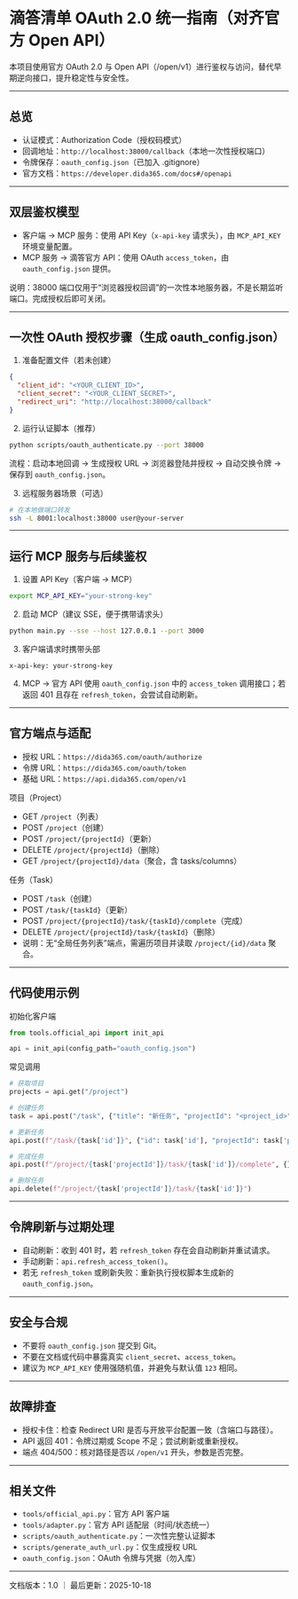 # 滴答清单 OAuth 2.0 统一指南（对齐官方 Open API）

本项目使用官方 OAuth 2.0 与 Open API（/open/v1）进行鉴权与访问，替代早期逆向接口，提升稳定性与安全性。

---

## 总览

- 认证模式：Authorization Code（授权码模式）
- 回调地址：`http://localhost:38000/callback`（本地一次性授权端口）
- 令牌保存：`oauth_config.json`（已加入 .gitignore）
- 官方文档：`https://developer.dida365.com/docs#/openapi`

---

## 双层鉴权模型

- 客户端 → MCP 服务：使用 API Key（`x-api-key` 请求头），由 `MCP_API_KEY` 环境变量配置。
- MCP 服务 → 滴答官方 API：使用 OAuth `access_token`，由 `oauth_config.json` 提供。

说明：38000 端口仅用于“浏览器授权回调”的一次性本地服务器，不是长期监听端口。完成授权后即可关闭。

---

## 一次性 OAuth 授权步骤（生成 oauth_config.json）

1) 准备配置文件（若未创建）

```json
{
  "client_id": "<YOUR_CLIENT_ID>",
  "client_secret": "<YOUR_CLIENT_SECRET>",
  "redirect_uri": "http://localhost:38000/callback"
}
```

2) 运行认证脚本（推荐）

```bash
python scripts/oauth_authenticate.py --port 38000
```

流程：启动本地回调 → 生成授权 URL → 浏览器登陆并授权 → 自动交换令牌 → 保存到 `oauth_config.json`。

3) 远程服务器场景（可选）

```bash
# 在本地做端口转发
ssh -L 8001:localhost:38000 user@your-server
```

---

## 运行 MCP 服务与后续鉴权

1) 设置 API Key（客户端 → MCP）

```bash
export MCP_API_KEY="your-strong-key"
```

2) 启动 MCP（建议 SSE，便于携带请求头）

```bash
python main.py --sse --host 127.0.0.1 --port 3000
```

3) 客户端请求时携带头部

```
x-api-key: your-strong-key
```

4) MCP → 官方 API 使用 `oauth_config.json` 中的 `access_token` 调用接口；若返回 401 且存在 `refresh_token`，会尝试自动刷新。

---

## 官方端点与适配

- 授权 URL：`https://dida365.com/oauth/authorize`
- 令牌 URL：`https://dida365.com/oauth/token`
- 基础 URL：`https://api.dida365.com/open/v1`

项目（Project）
- GET `/project`（列表）
- POST `/project`（创建）
- POST `/project/{projectId}`（更新）
- DELETE `/project/{projectId}`（删除）
- GET `/project/{projectId}/data`（聚合，含 tasks/columns）

任务（Task）
- POST `/task`（创建）
- POST `/task/{taskId}`（更新）
- POST `/project/{projectId}/task/{taskId}/complete`（完成）
- DELETE `/project/{projectId}/task/{taskId}`（删除）
- 说明：无“全局任务列表”端点，需遍历项目并读取 `/project/{id}/data` 聚合。

---

## 代码使用示例

初始化客户端

```python
from tools.official_api import init_api

api = init_api(config_path="oauth_config.json")
```

常见调用

```python
# 获取项目
projects = api.get("/project")

# 创建任务
task = api.post("/task", {"title": "新任务", "projectId": "<project_id>"})

# 更新任务
api.post(f"/task/{task['id']}", {"id": task['id'], "projectId": task['projectId'], "priority": 1})

# 完成任务
api.post(f"/project/{task['projectId']}/task/{task['id']}/complete", {})

# 删除任务
api.delete(f"/project/{task['projectId']}/task/{task['id']}")
```

---

## 令牌刷新与过期处理

- 自动刷新：收到 401 时，若 `refresh_token` 存在会自动刷新并重试请求。
- 手动刷新：`api.refresh_access_token()`。
- 若无 `refresh_token` 或刷新失败：重新执行授权脚本生成新的 `oauth_config.json`。

---

## 安全与合规

- 不要将 `oauth_config.json` 提交到 Git。
- 不要在文档或代码中暴露真实 `client_secret`、`access_token`。
- 建议为 `MCP_API_KEY` 使用强随机值，并避免与默认值 `123` 相同。

---

## 故障排查

- 授权卡住：检查 Redirect URI 是否与开放平台配置一致（含端口与路径）。
- API 返回 401：令牌过期或 Scope 不足；尝试刷新或重新授权。
- 端点 404/500：核对路径是否以 `/open/v1` 开头，参数是否完整。

---

## 相关文件

- `tools/official_api.py`：官方 API 客户端
- `tools/adapter.py`：官方 API 适配层（时间/状态统一）
- `scripts/oauth_authenticate.py`：一次性完整认证脚本
- `scripts/generate_auth_url.py`：仅生成授权 URL
- `oauth_config.json`：OAuth 令牌与凭据（勿入库）

---

文档版本：1.0  ｜  最后更新：2025-10-18
